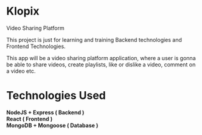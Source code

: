 # Klopix
Video Sharing Platform

This project is just for learning and training Backend technologies and Frontend Technologies.

This app will be a video sharing platform application, where a user is gonna be able to share videos, create playlists, like or dislike a video,
comment on a video etc.

# Technologies Used

**NodeJS + Express ( Backend )** <br/>
**React ( Frontend )** <br/>
**MongoDB + Mongoose ( Database )**
